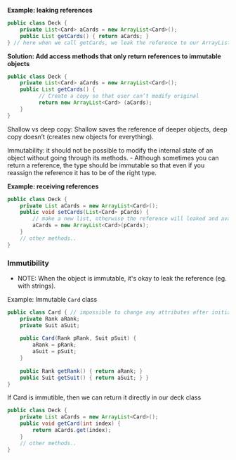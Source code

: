 **Example: leaking references**
```java
public class Deck { 
	private List<Card> aCards = new ArrayList<Card>(); 
	public List getCards() { return aCards; } 
} // here when we call getCards, we leak the reference to our ArrayList, so it is no longer encapsulated
```

**Solution: Add access methods that only return references to immutable objects**
```java
public class Deck { 
	private List<Card> aCards = new ArrayList<Card>(); 
	public List getCards() { 
	      // Create a copy so that user can’t modify original 
	      return new ArrayList<Card> (aCards); 
	}
}
```

Shallow vs deep copy: Shallow saves the reference of deeper objects, deep copy doesn’t (creates new objects for everything).

Immutability: it should not be possible to modify the internal state of an object without going through its methods. 
	- Although sometimes you can return a reference, the type should be immutable so that even if you reassign the reference it has to be of the right type. 

**Example: receiving references**
```java
public class Deck { 
	private List aCards = new ArrayList<Card>(); 
	public void setCards(List<Card> pCards) {
		// make a new list, otherwise the reference will leaked and available outside
		aCards = new ArrayList<Card>(pCards); 
	}
	// other methods..
}
```

### Immutibility
- NOTE: When the object is immutable, it's okay to leak the reference (eg. with strings). 

Example: Immutable `Card` class
```java
public class Card { // impossible to change any attributes after initialization!
	private Rank aRank; 
	private Suit aSuit; 
	
	public Card(Rank pRank, Suit pSuit) { 
		aRank = pRank; 
		aSuit = pSuit; 
	} 
	
	public Rank getRank() { return aRank; } 
	public Suit getSuit() { return aSuit; } }
}
```

If Card is immutible, then we can return it directly in our deck class
```java
public class Deck { 
	private List aCards = new ArrayList<Card>(); 
	public void getCard(int index) {
		return aCards.get(index);
	}
	// other methods..
}
```